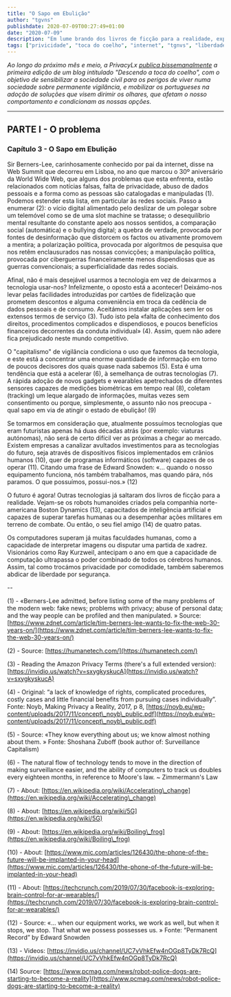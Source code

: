 ```yaml
---
title: "O Sapo em Ebulição"
author: "tgvns"
publishdate: 2020-07-09T00:27:49+01:00
date: "2020-07-09"
description: "Em lume brando dos livros de ficção para a realidade, explorando o uso que fazemos da tecnologia, e que está a concentrar uma enorme quantidade de informação em torno de poucos decisores dos quais quase nada sabemos."
tags: ["privicidade", "toca do coelho", "internet", "tgnvs", "liberdade"]
---
```


*Ao longo do próximo mês e meio, a PrivacyLx [publica bissemanalmente](/tags/toca-do-coelho/) a primeira edição de um blog intitulado "Descendo a toca do coelho", com o objetivo de sensibilizar a sociedade civil para os perigos de viver numa sociedade sobre permanente vigilância, e mobilizar os portugueses na adoção de soluções que visem dirimir os olhares, que afetam o nosso comportamento e condicionam as nossas opções.*

---

## PARTE I - O problema

### Capítulo 3 - O Sapo em Ebulição

Sir Berners-Lee, carinhosamente conhecido por pai da internet, disse na Web Summit que decorreu em Lisboa, no ano que marcou o 30º aniversário da World Wide Web, que alguns dos problemas que esta enfrenta, estão relacionados com notícias falsas, falta de privacidade, abuso de dados pessoais e a forma como as pessoas são catalogadas e manipuladas (1). Podemos estender esta lista, em particular às redes sociais. Passo a enumerar (2): o vício digital alimentado pelo deslizar de um polegar sobre um telemóvel como se de uma slot machine se tratasse; o desequilíbrio mental resultante do constante apelo aos nossos sentidos, a comparação social (automática) e o bullying digital; a quebra de verdade, provocada por fontes de desinformação que distorcem os factos ou ativamente promovem a mentira; a polarização política, provocada por algoritmos de pesquisa que nos retêm enclausurados nas nossas convicções; a manipulação política, provocada por ciberguerras financeiramente menos dispendiosas que as guerras convencionais; a superficialidade das redes sociais.

Afinal, não é mais desejável usarmos a tecnologia em vez de deixarmos a tecnologia usar-nos? Infelizmente, o oposto está a acontecer! Deixámo-nos levar pelas facilidades introduzidas por cartões de fidelização que prometem descontos e alguma conveniência em troca da cedência de dados pessoais e de consumo. Aceitámos instalar aplicações sem ler os extensos termos de serviço (3). Tudo isto pela «falta de conhecimento dos direitos, procedimentos complicados e dispendiosos, e poucos benefícios financeiros decorrentes da conduta individual» (4). Assim, quem não adere fica prejudicado neste mundo competitivo.

O "capitalismo" de vigilância condiciona o uso que fazemos da tecnologia, e este está a concentrar uma enorme quantidade de informação em torno de poucos decisores dos quais quase nada sabemos (5). Esta é uma tendência que está a acelerar (6), à semelhança de outras tecnologias (7). A rápida adoção de novos gadgets e wearables apetrechados de diferentes sensores capazes de medições biométricas em tempo real (8), coletam (tracking) um leque alargado de informações, muitas vezes sem consentimento ou porque, simplesmente, o assunto não nos preocupa - qual sapo em via de atingir o estado de ebulição! (9)



Se tomarmos em consideração que, atualmente possuímos tecnologias que eram futuristas apenas há duas décadas atrás (por exemplo: viaturas autónomas), não será de certo difícil ver as próximas a chegar ao mercado. Existem empresas a canalizar avultados investimentos para as tecnologias do futuro, seja através de dispositivos físicos implementados em crânios humanos (10), quer de programas informáticos (software) capazes de os operar (11). Citando uma frase de Edward Snowden: «... quando o nosso equipamento funciona, nós também trabalhamos, mas quando pára, nós paramos. O que possuímos, possui-nos.» (12)

O futuro é agora! Outras tecnologias já saltaram dos livros de ficção para a realidade. Vejam-se os robots humanoides criados pela companhia norte-americana Boston Dynamics (13), capacitados de inteligência artificial e capazes de superar tarefas humanas ou a desempenhar ações militares em terreno de combate. Ou então, o seu fiel amigo (14) de quatro patas.

Os computadores superam já muitas faculdades humanas, como a capacidade de interpretar imagens ou disputar uma partida de xadrez. Visionários como Ray Kurzweil, antecipam o ano em que a capacidade de computação ultrapassa o poder combinado de todos os cérebros humanos. Assim, tal como trocámos privacidade por comodidade, também saberemos abdicar de liberdade por segurança.

--

(1) - «Berners-Lee admitted, before listing some of the many problems of the modern web: fake news; problems with privacy; abuse of personal data; and the way people can be profiled and then manipulated. » Source: [https://www.zdnet.com/article/tim-berners-lee-wants-to-fix-the-web-30-years-on/](https://www.zdnet.com/article/tim-berners-lee-wants-to-fix-the-web-30-years-on/)



(2) - Source: [https://humanetech.com/](https://humanetech.com/)



(3) - Reading the Amazon Privacy Terms (there's a full extended version): [https://invidio.us/watch?v=sxygkyskucA](https://invidio.us/watch?v=sxygkyskucA)



(4) - Original: “a lack of knowledge of rights, complicated procedures, costly cases and little financial benefits from pursuing cases individually”. Fonte: Noyb, Making Privacy a Reality, 2017, p 8, [https://noyb.eu/wp-content/uploads/2017/11/concept\_noyb\_public.pdf](https://noyb.eu/wp-content/uploads/2017/11/concept\_noyb\_public.pdf)



(5) - Source: «They know everything about us; we know almost nothing about them. » Fonte: Shoshana Zuboff (book author of: Surveillance Capitalism)



(6) - The natural flow of technology tends to move in the direction of making surveillance easier, and the ability of computers to track us doubles every eighteen months, in reference to Moore's law. ~ Zimmermann's Law



(7) - About: [https://en.wikipedia.org/wiki/Accelerating\_change](https://en.wikipedia.org/wiki/Accelerating\_change)



(8) - About: [https://en.wikipedia.org/wiki/5G](https://en.wikipedia.org/wiki/5G)



(9) - About: [https://en.wikipedia.org/wiki/Boiling\_frog](https://en.wikipedia.org/wiki/Boiling\_frog)



(10) - About: [https://www.mic.com/articles/126430/the-phone-of-the-future-will-be-implanted-in-your-head](https://www.mic.com/articles/126430/the-phone-of-the-future-will-be-implanted-in-your-head)



(11) - About: [https://techcrunch.com/2019/07/30/facebook-is-exploring-brain-control-for-ar-wearables/](https://techcrunch.com/2019/07/30/facebook-is-exploring-brain-control-for-ar-wearables/) 



(12) - Source: «... when our equipment works, we work as well, but when it stops, we stop. That what we possess possesses us. » Fonte: “Permanent Record” by Edward Snowden



(13) - Videos: [https://invidio.us/channel/UC7vVhkEfw4nOGp8TyDk7RcQ](https://invidio.us/channel/UC7vVhkEfw4nOGp8TyDk7RcQ)



(14) Source: [https://www.pcmag.com/news/robot-police-dogs-are-starting-to-become-a-reality](https://www.pcmag.com/news/robot-police-dogs-are-starting-to-become-a-reality)

